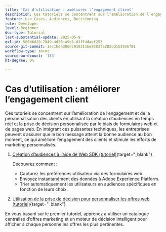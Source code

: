 ```yaml
---
title: 'Cas d’utilisation : améliorer l’engagement client'
description: Ces tutoriels se concentrent sur l’amélioration de l’engagement et de la personnalisation des clients en utilisant la création d’audiences en temps réel et la prise de décision personnalisée par le biais de formulaires web et de pages web.
feature: Use Cases, Audiences, Decisioning
role: Developer
level: Beginner
doc-type: Tutorial
last-substantial-update: 2025-05-9
exl-id: 586b6d20-7849-4d20-a9e5-d3ff4daef253
source-git-commit: 1ec1bea306dc918211be8583fe282bd153936f81
workflow-type: tm+mt
source-wordcount: '153'
ht-degree: 0%

---
```


# Cas d’utilisation : améliorer l’engagement client

Ces tutoriels se concentrent sur l’amélioration de l’engagement et de la personnalisation des clients en utilisant la création d’audiences en temps réel et la prise de décision personnalisée par le biais de formulaires web et de pages web. En intégrant ces puissantes techniques, les entreprises peuvent s’assurer que le bon message atteint la bonne audience au bon moment, ce qui améliore l’engagement des clients et stimule les efforts de marketing personnalisés.

1. [Création d’audiences à l’aide de Web SDK (tutoriel)](https://experienceleague.adobe.com/en/docs/journey-optimizer-learn/create-audiences-using-web-sdk/introduction){target="_blank"}

   Découvrez comment :

   * Capturez les préférences utilisateur via des formulaires web.
   * Envoyez instantanément des données à Adobe Experience Platform.
   * Trier automatiquement les utilisateurs en audiences spécifiques en fonction de leurs choix.


2. [Utilisation de la prise de décision pour personnaliser les offres web (tutoriel)](https://experienceleague.adobe.com/en/docs/journey-optimizer-learn/use-decisioning-to-personalize-web-offers/introduction){target="_blank"}

En vous basant sur le premier tutoriel, apprenez à utiliser un catalogue centralisé d’offres marketing et un moteur de décision intelligent pour afficher à chaque personne les offres les plus pertinentes.

